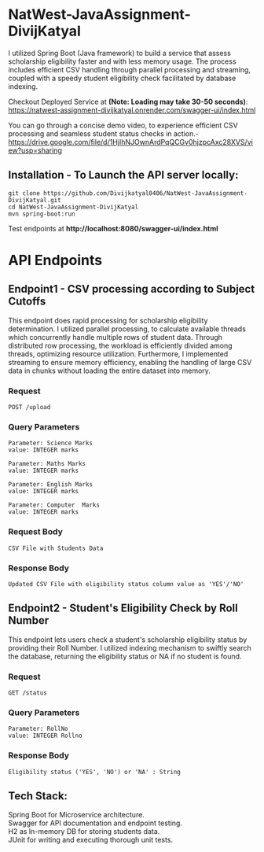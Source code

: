 # NatWest-JavaAssignment-DivijKatyal

I utilized Spring Boot (Java framework) to build a service that assess scholarship eligibility faster and with less memory usage. The process includes efficient CSV handling through parallel processing and streaming, coupled with a speedy student eligibility check facilitated by database indexing.

Checkout Deployed Service at <b>(Note: Loading may take 30-50 seconds)</b>: https://natwest-assignment-divijkatyal.onrender.com/swagger-ui/index.html

You can go through a concise demo video, to experience efficient CSV processing and seamless student status checks in action.- https://drive.google.com/file/d/1HjIhNJOwnArdPqQCGv0hjzpcAxc28XVS/view?usp=sharing

## Installation - To Launch the API server locally:
```
git clone https://github.com/Divijkatyal0406/NatWest-JavaAssignment-DivijKatyal.git
cd NatWest-JavaAssignment-DivijKatyal
mvn spring-boot:run
```
Test endpoints at <b>http://localhost:8080/swagger-ui/index.html</b>

# API Endpoints
## Endpoint1 - CSV processing according to Subject Cutoffs
This endpoint does rapid processing for scholarship eligibility determination. I utilized parallel processing, to calculate available threads which concurrently handle multiple rows of student data. Through distributed row processing, the workload is efficiently divided among threads, optimizing resource utilization. Furthermore, I implemented streaming to ensure memory efficiency, enabling the handling of large CSV data in chunks without loading the entire dataset into memory.

### Request

`POST /upload`

### Query Parameters
```
Parameter: Science Marks
value: INTEGER marks

Parameter: Maths Marks
value: INTEGER marks

Parameter: English Marks
value: INTEGER marks

Parameter: Computer  Marks
value: INTEGER marks
```

### Request Body
```
CSV File with Students Data
```

### Response Body
```
Updated CSV File with eligibility status column value as 'YES'/'NO'
```

## Endpoint2 - Student's Eligibility Check by Roll Number
This endpoint lets users check a student's scholarship eligibility status by providing their Roll Number. I utilized indexing mechanism to swiftly search the database, returning the eligibility status or NA if no student is found.

### Request

`GET /status`

### Query Parameters
```
Parameter: RollNo
value: INTEGER Rollno
```

### Response Body
```
Eligibility status ('YES', 'NO') or 'NA' : String
```

## Tech Stack:<br>
Spring Boot for Microservice architecture.<br>
Swagger for API documentation and endpoint testing.<br>
H2 as In-memory DB for storing students data.<br>
JUnit for writing and executing thorough unit tests.
